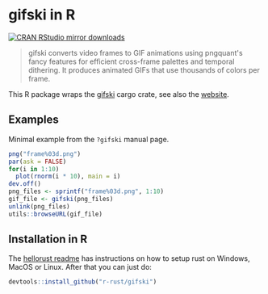 # gifski in R

[![CRAN RStudio mirror downloads](http://cranlogs.r-pkg.org/badges/gifski)](http://cran.r-project.org/web/packages/gifski/index.html)


> gifski converts video frames to GIF animations using pngquant's fancy features
  for efficient cross-frame palettes and temporal dithering. It produces animated GIFs that
  use thousands of colors per frame.
  
This R package wraps the [gifski](https://crates.io/crates/gifski) cargo crate, see also the [website](https://gif.ski/).
  
## Examples

Minimal example from the `?gifski` manual page.

```r
png("frame%03d.png")
par(ask = FALSE)
for(i in 1:10)
  plot(rnorm(i * 10), main = i)
dev.off()
png_files <- sprintf("frame%03d.png", 1:10)
gif_file <- gifski(png_files)
unlink(png_files)
utils::browseURL(gif_file)
```

## Installation in R

The [hellorust readme](https://github.com/r-rust/hellorust#installation) has instructions on how to setup rust on Windows, MacOS or Linux. After that you can just do:

```r
devtools::install_github("r-rust/gifski")
```
